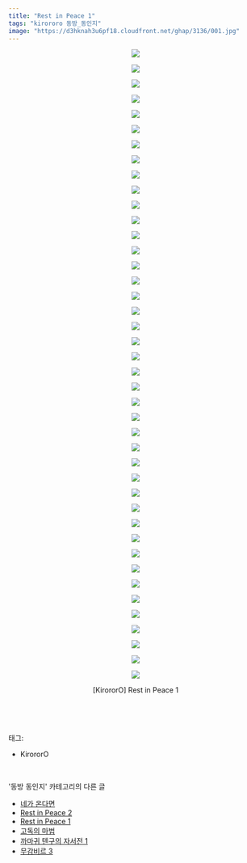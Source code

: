 ```yaml
---
title: "Rest in Peace 1"
tags: "kirororo 동방_동인지"
image: "https://d3hknah3u6pf18.cloudfront.net/ghap/3136/001.jpg"
---
```

<div class="article">
<p style="text-align: center; clear: none; float: none;"><img src="{{ site.imgserver4 }}/ghap/3136/001.jpg"/></p>
<p style="text-align: center; clear: none; float: none;"><img src="{{ site.imgserver4 }}/ghap/3136/002.jpg"/></p>
<p style="text-align: center; clear: none; float: none;"><img src="{{ site.imgserver4 }}/ghap/3136/003.jpg"/></p>
<p style="text-align: center; clear: none; float: none;"><img src="{{ site.imgserver4 }}/ghap/3136/004.jpg"/></p>
<p style="text-align: center; clear: none; float: none;"><img src="{{ site.imgserver4 }}/ghap/3136/005.jpg"/></p>
<p style="text-align: center; clear: none; float: none;"><img src="{{ site.imgserver4 }}/ghap/3136/006.jpg"/></p>
<p style="text-align: center; clear: none; float: none;"><img src="{{ site.imgserver4 }}/ghap/3136/007.jpg"/></p>
<p style="text-align: center; clear: none; float: none;"><img src="{{ site.imgserver4 }}/ghap/3136/008.jpg"/></p>
<p style="text-align: center; clear: none; float: none;"><img src="{{ site.imgserver4 }}/ghap/3136/009.jpg"/></p>
<p style="text-align: center; clear: none; float: none;"><img src="{{ site.imgserver4 }}/ghap/3136/010.jpg"/></p>
<p style="text-align: center; clear: none; float: none;"><img src="{{ site.imgserver4 }}/ghap/3136/011.jpg"/></p>
<p style="text-align: center; clear: none; float: none;"><img src="{{ site.imgserver4 }}/ghap/3136/012.jpg"/></p>
<p style="text-align: center; clear: none; float: none;"><img src="{{ site.imgserver4 }}/ghap/3136/013.jpg"/></p>
<p style="text-align: center; clear: none; float: none;"><img src="{{ site.imgserver4 }}/ghap/3136/014.jpg"/></p>
<p style="text-align: center; clear: none; float: none;"><img src="{{ site.imgserver4 }}/ghap/3136/015.jpg"/></p>
<p style="text-align: center; clear: none; float: none;"><img src="{{ site.imgserver4 }}/ghap/3136/016.jpg"/></p>
<p style="text-align: center; clear: none; float: none;"><img src="{{ site.imgserver4 }}/ghap/3136/017.jpg"/></p>
<p style="text-align: center; clear: none; float: none;"><img src="{{ site.imgserver4 }}/ghap/3136/018.jpg"/></p>
<p style="text-align: center; clear: none; float: none;"><img src="{{ site.imgserver4 }}/ghap/3136/019.jpg"/></p>
<p style="text-align: center; clear: none; float: none;"><img src="{{ site.imgserver4 }}/ghap/3136/020.jpg"/></p>
<p style="text-align: center; clear: none; float: none;"><img src="{{ site.imgserver4 }}/ghap/3136/021.jpg"/></p>
<p style="text-align: center; clear: none; float: none;"><img src="{{ site.imgserver4 }}/ghap/3136/022.jpg"/></p>
<p style="text-align: center; clear: none; float: none;"><img src="{{ site.imgserver4 }}/ghap/3136/023.jpg"/></p>
<p style="text-align: center; clear: none; float: none;"><img src="{{ site.imgserver4 }}/ghap/3136/024.jpg"/></p>
<p style="text-align: center; clear: none; float: none;"><img src="{{ site.imgserver4 }}/ghap/3136/025.jpg"/></p>
<p style="text-align: center; clear: none; float: none;"><img src="{{ site.imgserver4 }}/ghap/3136/026.jpg"/></p>
<p style="text-align: center; clear: none; float: none;"><img src="{{ site.imgserver4 }}/ghap/3136/027.jpg"/></p>
<p style="text-align: center; clear: none; float: none;"><img src="{{ site.imgserver4 }}/ghap/3136/028.jpg"/></p>
<p style="text-align: center; clear: none; float: none;"><img src="{{ site.imgserver4 }}/ghap/3136/029.jpg"/></p>
<p style="text-align: center; clear: none; float: none;"><img src="{{ site.imgserver4 }}/ghap/3136/030.jpg"/></p>
<p style="text-align: center; clear: none; float: none;"><img src="{{ site.imgserver4 }}/ghap/3136/031.jpg"/></p>
<p style="text-align: center; clear: none; float: none;"><img src="{{ site.imgserver4 }}/ghap/3136/032.jpg"/></p>
<p style="text-align: center; clear: none; float: none;"><img src="{{ site.imgserver4 }}/ghap/3136/033.jpg"/></p>
<p style="text-align: center; clear: none; float: none;"><img src="{{ site.imgserver4 }}/ghap/3136/034.jpg"/></p>
<p style="text-align: center; clear: none; float: none;"><img src="{{ site.imgserver4 }}/ghap/3136/035.jpg"/></p>
<p style="text-align: center; clear: none; float: none;"><img src="{{ site.imgserver4 }}/ghap/3136/036.jpg"/></p>
<p style="text-align: center; clear: none; float: none;"><img src="{{ site.imgserver4 }}/ghap/3136/037.jpg"/></p>
<p style="text-align: center; clear: none; float: none;"><img src="{{ site.imgserver4 }}/ghap/3136/038.jpg"/></p>
<p style="text-align: center; clear: none; float: none;"><img src="{{ site.imgserver4 }}/ghap/3136/039.jpg"/></p>
<p style="text-align: center; clear: none; float: none;"><img src="{{ site.imgserver4 }}/ghap/3136/040.jpg"/></p>
<p style="text-align: center; clear: none; float: none;"><img src="{{ site.imgserver4 }}/ghap/3136/041.jpg"/></p>
<p style="text-align: center; clear: none; float: none;"><img src="{{ site.imgserver4 }}/ghap/3136/042.jpg"/></p>
<p style="text-align: center; clear: none; float: none;">[KirororO] Rest in Peace 1</p>
<p><br/></p>
</div><br/>
<div class="tagTrail">
<p>태그: </p>
<ul>
<li>KirororO</li>
</ul>
</div><br/>
<div class="another">
<p>'동방 동인지' 카테고리의 다른 글</p>
<ul>
<li><a href="/ghap_3138">네가 온다면</a></li>
<li><a href="/ghap_3137">Rest in Peace 2</a></li>
<li><a href="/ghap_3136">Rest in Peace 1</a></li>
<li><a href="/ghap_3134">고독의 마법</a></li>
<li><a href="/ghap_3133">까마귀 텐구의 자서전 1</a></li>
<li><a href="/ghap_3132">무감비르 3</a></li>
</ul>
</div><br/>
<div class="cb_module cb_fluid">
<div class="cb_wrt cb_profile">
</div><!-- commentList close -->
</div><br/>

